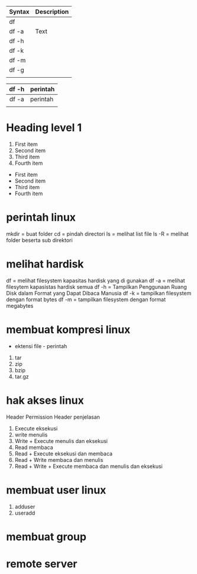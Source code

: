 | Syntax      | Description |
| ----------- | ----------- |
| df          |             |
| df -a       | Text        |
| df -h       |		    |	
| df -k	      |             |
| df -m       | 	    |
| df -g       |             |
|	      |		    |


| df -h  | perintah |  
|:------:|----------|
| df -a  | perintah |  
|        |          |   
# Heading level 1

1. First item
2. Second item
3. Third item
4. Fourth item

- First item
- Second item
- Third item
- Fourth item

# perintah linux 

mkdir = buat folder
cd = pindah directori 
ls = melihat list file
ls -R = melihat folder beserta sub direktori


# melihat hardisk

df  = melihat filesystem kapasitas hardisk yang di gunakan
df -a = melihat filesytem kapasistas hardisk semua
df -h = Tampilkan Penggunaan Ruang Disk dalam Format yang Dapat Dibaca Manusia
df -k = tampilkan filesystem dengan format bytes
df -m = tampilkan filesystem dengan format megabytes


# membuat kompresi linux

- ektensi file 				- perintah
1. tar
2. zip
3. bzip
4. tar.gz


# hak akses linux 

Header Permission			Header penjelasan			

1. Execute				eksekusi
2. write				menulis
3. Write + Execute			menulis dan eksekusi
4. Read					membaca
5. Read + Execute			eksekusi dan membaca
6. Read + Write				membaca dan menulis
7. Read + Write + Execute 		membaca dan menulis dan eksekusi

# membuat user linux

1. adduser
2. useradd

# membuat group

# remote server 

# 
